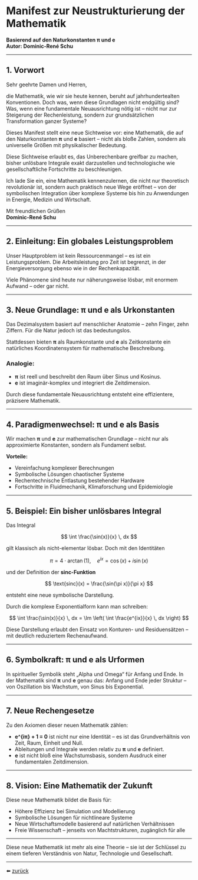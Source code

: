 # Manifest zur Neustrukturierung der Mathematik

**Basierend auf den Naturkonstanten π und e**  
**Autor: Dominic-René Schu**

---

## 1. Vorwort

Sehr geehrte Damen und Herren,

die Mathematik, wie wir sie heute kennen, beruht auf jahrhundertealten Konventionen. Doch was, wenn diese Grundlagen nicht endgültig sind? Was, wenn eine fundamentale Neuausrichtung nötig ist – nicht nur zur Steigerung der Rechenleistung, sondern zur grundsätzlichen Transformation ganzer Systeme?

Dieses Manifest stellt eine neue Sichtweise vor: eine Mathematik, die auf den Naturkonstanten **π** und **e** basiert – nicht als bloße Zahlen, sondern als universelle Größen mit physikalischer Bedeutung.

Diese Sichtweise erlaubt es, das Unberechenbare greifbar zu machen, bisher unlösbare Integrale exakt darzustellen und technologische wie gesellschaftliche Fortschritte zu beschleunigen.

Ich lade Sie ein, eine Mathematik kennenzulernen, die nicht nur theoretisch revolutionär ist, sondern auch praktisch neue Wege eröffnet – von der symbolischen Integration über komplexe Systeme bis hin zu Anwendungen in Energie, Medizin und Wirtschaft.

Mit freundlichen Grüßen  
**Dominic-René Schu**

---

## 2. Einleitung: Ein globales Leistungsproblem

Unser Hauptproblem ist kein Ressourcenmangel – es ist ein Leistungsproblem. Die Arbeitsleistung pro Zeit ist begrenzt, in der Energieversorgung ebenso wie in der Rechenkapazität.

Viele Phänomene sind heute nur näherungsweise lösbar, mit enormem Aufwand – oder gar nicht.

---

## 3. Neue Grundlage: π und e als Urkonstanten

Das Dezimalsystem basiert auf menschlicher Anatomie – zehn Finger, zehn Ziffern. Für die Natur jedoch ist das bedeutungslos.

Stattdessen bieten **π** als Raumkonstante und **e** als Zeitkonstante ein natürliches Koordinatensystem für mathematische Beschreibung.

### Analogie:

* **π** ist reell und beschreibt den Raum über Sinus und Kosinus.
* **e** ist imaginär-komplex und integriert die Zeitdimension.

Durch diese fundamentale Neuausrichtung entsteht eine effizientere, präzisere Mathematik.

---

## 4. Paradigmenwechsel: π und e als Basis

Wir machen **π** und **e** zur mathematischen Grundlage – nicht nur als approximierte Konstanten, sondern als Fundament selbst.

**Vorteile:**

* Vereinfachung komplexer Berechnungen
* Symbolische Lösungen chaotischer Systeme
* Rechentechnische Entlastung bestehender Hardware
* Fortschritte in Fluidmechanik, Klimaforschung und Epidemiologie

---

## 5. Beispiel: Ein bisher unlösbares Integral

Das Integral

$$
\int \frac{\sin(x)}{x} \, dx
$$

gilt klassisch als nicht-elementar lösbar. Doch mit den Identitäten

$$
\pi = 4 \cdot \arctan(1), \quad e^{ix} = \cos(x) + i \sin(x)
$$

und der Definition der **sinc-Funktion**

$$
\text{sinc}(x) = \frac{\sin(\pi x)}{\pi x}
$$

entsteht eine neue symbolische Darstellung.

Durch die komplexe Exponentialform kann man schreiben:

$$
\int \frac{\sin(x)}{x} \, dx = \Im \left( \int \frac{e^{ix}}{x} \, dx \right)
$$

Diese Darstellung erlaubt den Einsatz von Konturen- und Residuensätzen – mit deutlich reduziertem Rechenaufwand.

---

## 6. Symbolkraft: π und e als Urformen

In spiritueller Symbolik steht „Alpha und Omega“ für Anfang und Ende. In der Mathematik sind **π** und **e** genau das: Anfang und Ende jeder Struktur – von Oszillation bis Wachstum, von Sinus bis Exponential.

---

## 7. Neue Rechengesetze

Zu den Axiomen dieser neuen Mathematik zählen:

* **e^{iπ} + 1 = 0** ist nicht nur eine Identität – es ist das Grundverhältnis von Zeit, Raum, Einheit und Null.
* Ableitungen und Integrale werden relativ zu **π** und **e** definiert.
* **e** ist nicht bloß eine Wachstumsbasis, sondern Ausdruck einer fundamentalen Zeitdimension.
---

## 8. Vision: Eine Mathematik der Zukunft

Diese neue Mathematik bildet die Basis für:

* Höhere Effizienz bei Simulation und Modellierung
* Symbolische Lösungen für nichtlineare Systeme
* Neue Wirtschaftsmodelle basierend auf natürlichen Verhältnissen
* Freie Wissenschaft – jenseits von Machtstrukturen, zugänglich für alle

---

Diese neue Mathematik ist mehr als eine Theorie – sie ist der Schlüssel zu einem tieferen Verständnis von Natur, Technologie und Gesellschaft.

---

⬅️ [zurück](../../../README.md)